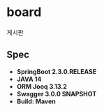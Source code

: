 # board
게시판
## Spec
- **SpringBoot 2.3.0.RELEASE**
- **JAVA 14**
- **ORM Jooq 3.13.2**
- **Swagger 3.0.0 SNAPSHOT**
- **Build: Maven**

